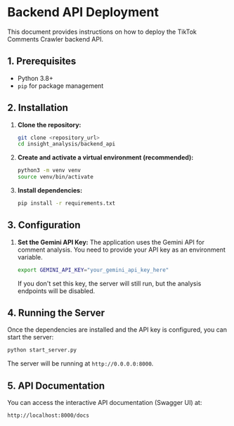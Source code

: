 # Backend API Deployment

This document provides instructions on how to deploy the TikTok Comments Crawler backend API.

## 1. Prerequisites

- Python 3.8+
- `pip` for package management

## 2. Installation

1.  **Clone the repository:**
    ```bash
    git clone <repository_url>
    cd insight_analysis/backend_api
    ```

2.  **Create and activate a virtual environment (recommended):**
    ```bash
    python3 -m venv venv
    source venv/bin/activate
    ```

3.  **Install dependencies:**
    ```bash
    pip install -r requirements.txt
    ```

## 3. Configuration

1.  **Set the Gemini API Key:**
    The application uses the Gemini API for comment analysis. You need to provide your API key as an environment variable.

    ```bash
    export GEMINI_API_KEY="your_gemini_api_key_here"
    ```

    If you don't set this key, the server will still run, but the analysis endpoints will be disabled.

## 4. Running the Server

Once the dependencies are installed and the API key is configured, you can start the server:

```bash
python start_server.py
```

The server will be running at `http://0.0.0.0:8000`.

## 5. API Documentation

You can access the interactive API documentation (Swagger UI) at:

`http://localhost:8000/docs` 